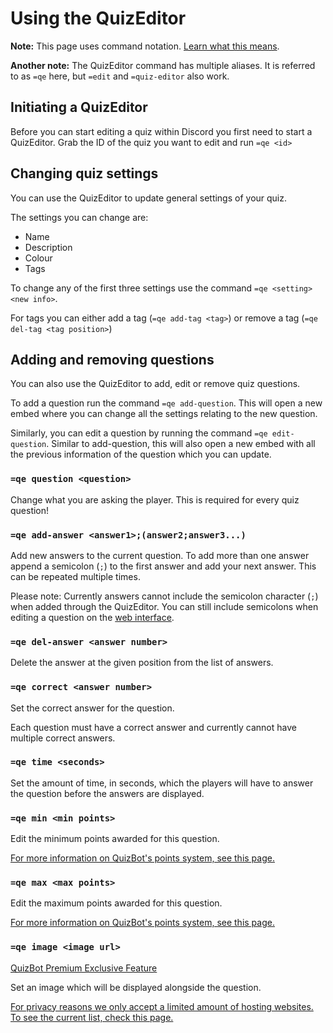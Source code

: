 # Using the QuizEditor

**Note:** This page uses command notation. [Learn what this means](/commands/notation).

**Another note:** The QuizEditor command has multiple aliases. It is referred to as `=qe` here, but `=edit` and `=quiz-editor` also work.

## Initiating a QuizEditor

Before you can start editing a quiz within Discord you first need to start a QuizEditor. Grab the ID of the quiz you want to edit and run `=qe <id>`

## Changing quiz settings

You can use the QuizEditor to update general settings of your quiz.

The settings you can change are:

- Name
- Description
- Colour
- Tags

To change any of the first three settings use the command `=qe <setting> <new info>`.

For tags you can either add a tag (`=qe add-tag <tag>`) or remove a tag (`=qe del-tag <tag position>`)

## Adding and removing questions

You can also use the QuizEditor to add, edit or remove quiz questions.

To add a question run the command `=qe add-question`. This will open a new embed where you can change all the settings relating to the new question.

Similarly, you can edit a question by running the command `=qe edit-question`. Similar to add-question, this will also open a new embed with all the previous information of the question which you can update.

### `=qe question <question>`

Change what you are asking the player. This is required for every quiz question!

### `=qe add-answer <answer1>;(answer2;answer3...)`

Add new answers to the current question. To add more than one answer append a semicolon (`;`) to the first answer and add your next answer. This can be repeated multiple times.

Please note: Currently answers cannot include the semicolon character (`;`) when added through the QuizEditor. You can still include semicolons when editing a question on the [web interface](https://quizbot.xyz/quizzes).

### `=qe del-answer <answer number>`

Delete the answer at the given position from the list of answers.

### `=qe correct <answer number>`

Set the correct answer for the question.

Each question must have a correct answer and currently cannot have multiple correct answers.

### `=qe time <seconds>`

Set the amount of time, in seconds, which the players will have to answer the question before the answers are displayed.

### `=qe min <min points>`

Edit the minimum points awarded for this question.

[For more information on QuizBot's points system, see this page.](/sessions/points)

### `=qe max <max points>`

Edit the maximum points awarded for this question.

[For more information on QuizBot's points system, see this page.](/sessions/points)

### `=qe image <image url>`

[QuizBot Premium Exclusive Feature](https://quizbot.xyz/premium)

Set an image which will be displayed alongside the question.

[For privacy reasons we only accept a limited amount of hosting websites. To see the current list, check this page.](imagehosting.md)
